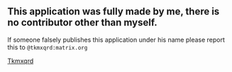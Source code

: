 ## This application was fully made by me, there is no contributor other than myself.
If someone falsely publishes this application under his name please report this to `@tkmxqrd:matrix.org`

[Tkmxqrd](https://github.com/tkmxqrdxddd)
